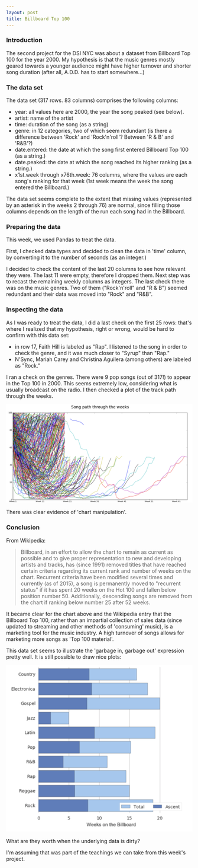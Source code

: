 ```yaml
---
layout: post
title: Billboard Top 100
---
```



### Introduction

The second project for the DSI NYC was about a dataset from Billboard Top 100 for the year 2000. My hypothesis is that the music genres mostly geared towards a younger audience might have higher turnover and shorter song duration (after all, A.D.D. has to start somewhere...)


### The data set

The data set (317 rows. 83 columns) comprises the following columns:

  - year: all values here are 2000, the year the song peaked (see below).
  - artist: name of the artist
  - time: duration of the song (as a string)
  - genre: in 12 categories, two of which seem redundant (is there a difference between 'Rock' and 'Rock'n'roll'? Between 'R & B' and 'R&B'?)
  - date.entered: the date at which the song first entered Billboard Top 100 (as a string.)
  - date.peaked: the date at which the song reached its higher ranking (as a string.)
  - x1st.week through x76th.week: 76 columns, where the values are each song's ranking for that week (1st week means the week the song entered the Billboard.)

The data set seems complete to the extent that missing values (represented by an asterisk in the weeks 2 through 76) are normal, since filling those columns depends on the length of the run each song had in the Billboard.


### Preparing the data

This week, we used Pandas to treat the data. 

First, I checked data types and decided to clean the data in 'time' column, by converting it to the number of seconds (as an integer.)

I decided to check the content of the last 20 columns to see how relevant they were. The last 11 were empty, therefore I dropped them. Next step was to recast the remaining weekly columns as integers. The last check there was on the music genres. Two of them ("Rock'n'roll" and "R & B") seemed redundant and their data was moved into "Rock" and "R&B".


### Inspecting the data

As I was ready to treat the data, I did a last check on the first 25 rows: that's where I realized that my hypothesis, right or wrong, would be hard to confirm with this data set:

  - in row 17, Faith Hill is labeled as "Rap". I listened to the song in order to check the genre, and it was much closer to "Syrup" than "Rap."
  - N'Sync, Mariah Carey and Christina Aguilera (among others) are labeled as "Rock."

I ran a check on the genres. There were 9 pop songs (out of 317!) to appear in the Top 100 in 2000. This seems extremely low, considering what is usually broadcast on the radio. I then checked a plot of the track path through the weeks.

![track path through the weeks](../images/track_path.png)

There was clear evidence of 'chart manipulation'.


### Conclusion

From Wikipedia:

> Billboard, in an effort to allow the chart to remain as current as possible and to give proper representation to new and developing artists and tracks, has (since 1991) removed titles that have reached certain criteria regarding its current rank and number of weeks on the chart. Recurrent criteria have been modified several times and currently (as of 2015), a song is permanently moved to "recurrent status" if it has spent 20 weeks on the Hot 100 and fallen below position number 50. Additionally, descending songs are removed from the chart if ranking below number 25 after 52 weeks.

It became clear for the chart above and the Wikipedia entry that the Billboard Top 100, rather than an impartial collection of sales data (since updated to streaming and other methods of 'consuming' music), is a marketing tool for the music industry. A high turnover of songs allows for marketing more songs as 'Top 100 material'. 

This data set seems to illustrate the 'garbage in, garbage out' expression pretty well. It is still possible to draw nice plots:

![Weeks on the Billboard](../images/weeks_billboard.png)

What are they worth when the underlying data is dirty? 

I'm assuming that was part of the teachings we can take from this week's project.





